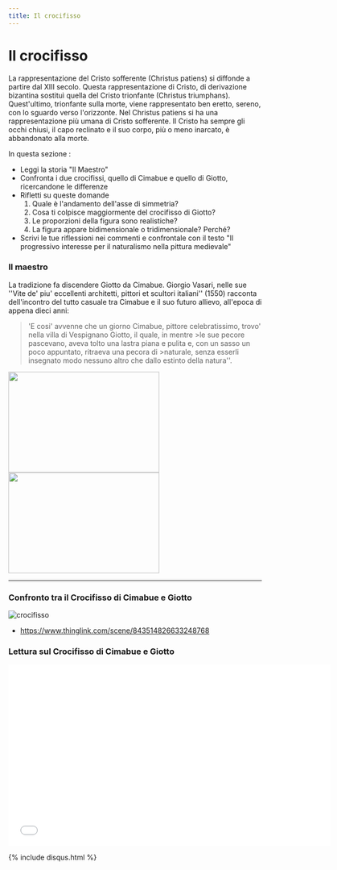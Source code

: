 ```yaml
---
title: Il crocifisso
---
```


# Il crocifisso

La rappresentazione del Cristo sofferente (Christus patiens) si diffonde a partire dal XIII secolo. Questa rappresentazione di Cristo, di derivazione bizantina sostituì quella del Cristo trionfante (Christus triumphans). Quest'ultimo, trionfante sulla morte, viene rappresentato ben eretto, sereno, con lo sguardo verso l'orizzonte.
Nel Christus patiens si ha una rappresentazione più umana di Cristo sofferente. Il Cristo ha sempre gli occhi chiusi, il capo reclinato e il suo corpo, più o meno inarcato, è abbandonato alla morte. 

In questa sezione :
-  Leggi la storia "Il Maestro"
-  Confronta i due crocifissi, quello di Cimabue e quello di Giotto, ricercandone le differenze
-  Rifletti su queste domande
   1. Quale è l'andamento dell'asse di simmetria?
   1. Cosa ti colpisce maggiormente del crocifisso di Giotto? 
   1. Le proporzioni della figura sono realistiche?
   1. La figura appare bidimensionale o tridimensionale? Perché?
-  Scrivi le tue riflessioni nei commenti e confrontale con il testo "Il progressivo interesse per il naturalismo nella pittura medievale"

### **Il maestro**

La tradizione fa discendere Giotto da Cimabue.
Giorgio Vasari, nelle sue ''Vite de' piu' eccellenti architetti, pittori et scultori italiani'' (1550) racconta dell'incontro del tutto casuale tra Cimabue e il suo futuro allievo, all'epoca di appena dieci anni:  

>'E cosi' avvenne che un giorno Cimabue, pittore celebratissimo, trovo' nella villa di Vespignano Giotto, il quale, in mentre >le sue pecore pascevano, aveva tolto una lastra piana e pulita e, con un sasso un poco appuntato, ritraeva una pecora di >naturale, senza esserli insegnato modo nessuno altro che dallo estinto della natura''. 


<img src="http://canespastorales.it/wp-content/uploads/2018/11/giottopecore.jpg" 
width="300" height="200"> <img src="https://upload.wikimedia.org/wikipedia/commons/5/59/Gaetano_Sabatelli_Cimabue_e_Giotto.jpg" 
width="300" height="200">  

________________________


###  **Confronto tra il Crocifisso di Cimabue e Giotto**


![crocifisso]({{site.baseurl}}/img/giotto-cimabue.png)



-  https://www.thinglink.com/scene/843514826633248768

>
>
>
>
>
  
###  **Lettura sul Crocifisso di Cimabue e Giotto**


<iframe width="640" height="360" src="{{site.baseurl}}/modules/w3264_rappr_figura_3.pdf" frameborder="0" allowfullscreen></iframe>

>
>
>
>
>

{% include disqus.html %}
